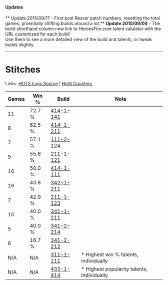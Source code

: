 #### Updates
** Update 2015/09/17 - First post Rexxar patch numbers, resetting the total games, proentially shifting builds around a lot.**
**Update 2015/09/04** - The build shorthand column now link to HeroesFire.com talent calulator with the URL customized for each build!  
Use them to see a more detailed view of the build and talents, or tweak builds slightly.

***

# Stitches

Links: [HOTS Logs Source](https://www.hotslogs.com/Sitewide/HeroDetails?Hero=Stitches) | [HotS Counters](http://hotscounters.com/#/hero/Stitches)

Games  | Win %  | Build     | Note
-----  | -----  | -----     | ----
11     | 72.7 % | [414-1-141](http://www.heroesfire.com/hots/talent-calculator/stitches#ryRL) | 
8      | 62.5 % | [414-1-211](http://www.heroesfire.com/hots/talent-calculator/stitches#rySR) | 
7      | 57.1 % | [111-2-124](http://www.heroesfire.com/hots/talent-calculator/stitches#gOwy) | 
9      | 55.6 % | [211-1-121](http://www.heroesfire.com/hots/talent-calculator/stitches#kCqH) | 
16     | 50.0 % | [414-1-111](http://www.heroesfire.com/hots/talent-calculator/stitches#ryQt) | 
16     | 43.8 % | [342-1-211](http://www.heroesfire.com/hots/talent-calculator/stitches#pCgR) | 
7      | 42.9 % | [211-1-123](http://www.heroesfire.com/hots/talent-calculator/stitches#kCqJ) | 
10     | 40.0 % | [341-1-211](http://www.heroesfire.com/hots/talent-calculator/stitches#pAEB) | 
5      | 40.0 % | [341-2-214](http://www.heroesfire.com/hots/talent-calculator/stitches#pATs) | 
6      | 16.7 % | [341-2-212](http://www.heroesfire.com/hots/talent-calculator/stitches#pATq) | 
N/A    | N/A    | [311-1-111](http://www.heroesfire.com/hots/talent-calculator/stitches#o0z7) | * Highest win % talents, individually
N/A    | N/A    | [433-1-414](http://www.heroesfire.com/hots/talent-calculator/stitches#sguM) | * Highest popularity talents, individually
